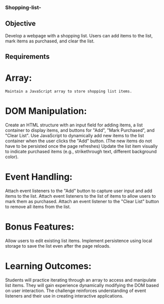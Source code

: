 ###  Shopping-list-
     
##  Objective
Develop a webpage with a shopping list. Users can add items to the list, mark items as purchased, and clear the list.
  
 ##  Requirements
  #  Array:
    Maintain a JavaScript array to store shopping list items.
  # DOM Manipulation:
  Create an HTML structure with an input field for adding items, a list container to display items, and buttons for "Add", "Mark Purchased", and "Clear List".
  Use JavaScript to dynamically add new items to the list container when the user clicks the "Add" button. (The new items do not have to be persisted once the page refreshes)
  Update the list item visually to indicate purchased items (e.g., strikethrough text, different background color).

   # Event Handling:

Attach event listeners to the "Add" button to capture user input and add items to the list.
Attach event listeners to the list of items to allow users to mark them as purchased.
Attach an event listener to the "Clear List" button to remove all items from the list.
   
  # Bonus Features:
Allow users to edit existing list items.
Implement persistence using local storage to save the list even after the page reloads.
 

 # Learning Outcomes:
Students will practice iterating through an array to access and manipulate list items.
They will gain experience dynamically modifying the DOM based on user interaction.
The challenge reinforces understanding of event listeners and their use in creating interactive applications.

